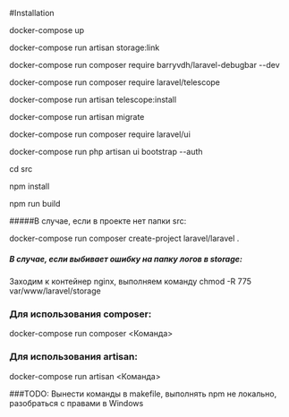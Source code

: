 #Installation

docker-compose up

docker-compose run artisan storage:link

docker-compose run composer require barryvdh/laravel-debugbar --dev

docker-compose run composer require laravel/telescope

docker-compose run artisan telescope:install

docker-compose run artisan migrate

docker-compose run composer require laravel/ui

docker-compose run php artisan ui bootstrap --auth

cd src

npm install

npm run build

#####В случае, если в проекте нет папки src:

docker-compose run composer create-project laravel/laravel .

##### В случае, если выбивает ошибку на папку логов в storage:
Заходим к контейнер nginx, выполняем команду chmod -R 775 var/www/laravel/storage

### Для использования composer:
docker-compose run composer <Команда>
### Для использования artisan:
docker-compose run artisan <Команда>


###TODO: Вынести команды в makefile, выполнять npm не локально, разобраться с правами в Windows